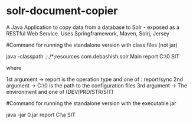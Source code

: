 # solr-document-copier
A Java Application to copy data from a database to Solr - exposed as a RESTful Web Service. Uses Springframework, Maven, Solrj, Jersey

#Command for running the standalone version with class files (not jar)

java -classpath .;./*;resources com.debashish.solr.Main report C:\0 SIT

where

1st argument -> report is the operation type and one of : report/sync
2nd argument -> C:\0 is the path to the configuration files
3rd argument -> The environment and one of (DEV/PRD/STR/SIT)



#Command for running the standalone version with the executable jar

java -jar 0.jar report C:\a SIT
